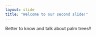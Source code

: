 ```yaml
---
layout: slide
title: "Welcome to our second slide!"
---
```

Better to know and talk about palm trees!!
